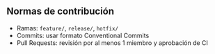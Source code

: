 ## Normas de contribución
- Ramas: `feature/`, `release/`, `hotfix/`
- Commits: usar formato Conventional Commits
- Pull Requests: revisión por al menos 1 miembro y aprobación de CI
